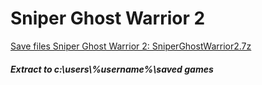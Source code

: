# Sniper Ghost Warrior 2
[Save files Sniper Ghost Warrior 2: SniperGhostWarrior2.7z](SniperGhostWarrior2.7z?raw=true)
##### Extract to c:\users\\%username%\saved games